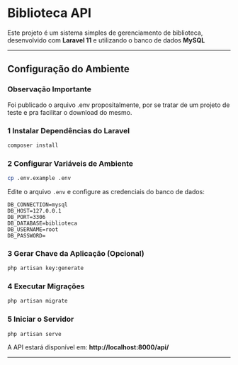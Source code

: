 # Biblioteca API

Este projeto é um sistema simples de gerenciamento de biblioteca, desenvolvido com **Laravel 11** e utilizando o banco de dados **MySQL**

---

## Configuração do Ambiente

### **Observação Importante**
Foi publicado o arquivo .env propositalmente, por se tratar de um projeto de teste e pra facilitar o download do mesmo.

### 1 Instalar Dependências do Laravel

```bash
composer install
```

### 2 Configurar Variáveis de Ambiente

```bash
cp .env.example .env
```

Edite o arquivo `.env` e configure as credenciais do banco de dados:

```
DB_CONNECTION=mysql
DB_HOST=127.0.0.1
DB_PORT=3306
DB_DATABASE=biblioteca
DB_USERNAME=root
DB_PASSWORD=
```

### 3 Gerar Chave da Aplicação (Opcional)

```bash
php artisan key:generate
```

### 4 Executar Migrações

```bash
php artisan migrate
```

### 5 Iniciar o Servidor

```bash
php artisan serve
```

A API estará disponível em: **http://localhost:8000/api/**

---
